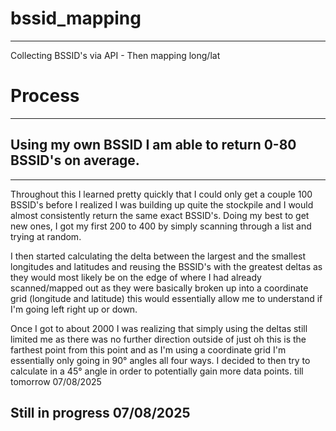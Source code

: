 # bssid_mapping
---
Collecting BSSID's via API - Then mapping long/lat

# Process
---
## Using my own BSSID I am able to return 0-80 BSSID's on average.
---
Throughout this I learned pretty quickly that I could only get a couple 100 BSSID's before I realized I was building up quite the stockpile and I would almost consistently return the same exact BSSID's. Doing my best to get new ones, I got my first 200 to 400 by simply scanning through a list and trying at random.

I then started calculating the delta between the largest and the smallest longitudes and latitudes and reusing the BSSID's with the greatest deltas as they would most likely be on the edge of where I had already scanned/mapped out as they were basically broken up into a coordinate grid (longitude and latitude) this would essentially allow me to understand if I'm going left right up or down.

Once I got to about 2000 I was realizing that simply using the deltas still limited me as there was no further direction outside of just oh this is the farthest point from this point and as I'm using a coordinate grid I'm essentially only going in 90° angles all four ways. I decided to then try to calculate in a 45° angle in order to potentially gain more data points. till tomorrow 07/08/2025


## Still in progress 07/08/2025
